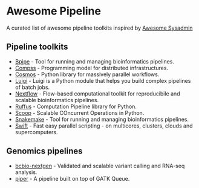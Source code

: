 Awesome Pipeline
================

A curated list of awesome pipeline toolkits inspired by [Awesome Sysadmin](https://github.com/kahun/awesome-sysadmin)

Pipeline toolkits
------------------

* [Bpipe](https://code.google.com/p/bpipe/) - Tool for running and managing bioinformatics pipelines.
* [Compss](http://www.bsc.es/computer-sciences/grid-computing/comp-superscalar) - Programming model for distributed infrastructures.
* [Cosmos](https://cosmos.hms.harvard.edu) - Python library for massively parallel workflows.
* [Luigi](https://github.com/spotify/luigi) - Luigi is a Python module that helps you build complex pipelines of batch jobs.
* [Nextflow](http://www.nextflow.io) - Flow-based computational toolkit for reproducibile and scalable bioinformatics pipelines. 
* [Ruffus](http://www.ruffus.org.uk) - Computation Pipeline library for Python.
* [Scoop](https://code.google.com/p/scoop/) - Scalable COncurrent Operations in Python.
* [Snakemake](https://bitbucket.org/johanneskoester/snakemake/wiki/Home) - Tool for running and managing bioinformatics pipelines.
* [Swift](http://swift-lang.org) - Fast easy parallel scripting - on multicores, clusters, clouds and supercomputers.
  
Genomics pipelines
--------------------

* [bcbio-nextgen](https://github.com/chapmanb/bcbio-nextgen) - Validated and scalable variant calling and RNA-seq analysis.
* [piper](https://github.com/Molmed/piper) - A pipeline built on top of GATK Queue.


